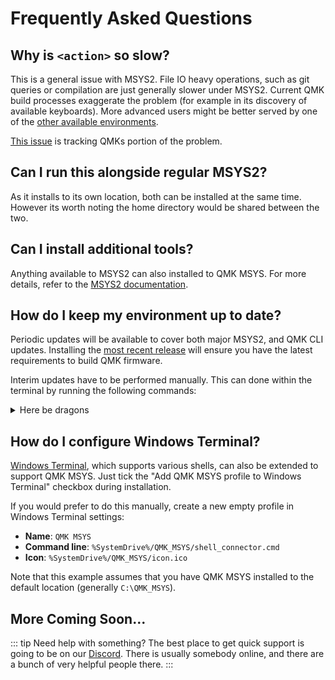 # Frequently Asked Questions

## Why is `<action>` so slow?

This is a general issue with MSYS2. File IO heavy operations, such as git queries or compilation are just generally slower under MSYS2. Current QMK build processes exaggerate the problem (for example in its discovery of available keyboards). More advanced users might be better served by one of the [other available environments](https://docs.qmk.fm/#/newbs_getting_started?id=set-up-your-environment). 

[This issue](https://github.com/qmk/qmk_distro_msys/issues/23) is tracking QMKs portion of the problem.

## Can I run this alongside regular MSYS2?

As it installs to its own location, both can be installed at the same time. However its worth noting the home directory would be shared between the two.

## Can I install additional tools?

Anything available to MSYS2 can also installed to QMK MSYS. For more details, refer to the [MSYS2 documentation](https://www.msys2.org/docs/package-management/).

## How do I keep my environment up to date?

Periodic updates will be available to cover both major MSYS2, and QMK CLI updates. Installing the 
[most recent release](https://github.com/qmk/qmk_distro_msys/releases/latest) will ensure you have the latest requirements to build QMK firmware.

Interim updates have to be performed manually. This can done within the terminal by running the following commands:


<details>
  <summary>Here be dragons</summary>

```console
# Update the package database and core system packages with:
pacman -Syu  

# If needed, close QMK MSYS, run it again from Start menu. Update the rest with:
pacman -Su
```

</details>

## How do I configure Windows Terminal?

[Windows Terminal](https://apps.microsoft.com/store/detail/windows-terminal/9N0DX20HK701), which supports various shells, can also be extended to support QMK MSYS. Just tick the "Add QMK MSYS profile to Windows Terminal" checkbox during installation.

If you would prefer to do this manually, create a new empty profile in Windows Terminal settings:

 - **Name**: `QMK MSYS`
 - **Command line**: `%SystemDrive%/QMK_MSYS/shell_connector.cmd`
 - **Icon**: `%SystemDrive%/QMK_MSYS/icon.ico`

Note that this example assumes that you have QMK MSYS installed to the default location (generally `C:\QMK_MSYS`).

## More Coming Soon...

::: tip Need help with something?
The best place to get quick support is going to be on our [Discord](https://discord.gg/qmk). There is usually somebody online, and there are a bunch of very helpful people there.
:::
